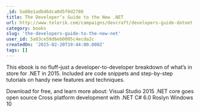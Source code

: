 ```yaml
---
_id: 5a88e1adbd6dca0d5f0d2780
title: The Developer’s Guide to the New .NET
url: http://www.telerik.com/campaigns/devcraft/developers-guide-dotnet
category: books
slug: 'the-developers-guide-to-the-new-net'
user_id: 5a83ce59d6eb0005c4ecda2c
createdOn: '2015-02-20T19:44:00.000Z'
tags: []
---
```


This ebook is no fluff–just a developer-to-developer breakdown of what’s in store for .NET in 2015. Included are code snippets and step-by-step tutorials on handy new features and techniques.

Download for free, and learn more about:
Visual Studio 2015
.NET core goes open source
Cross platform development with .NET
C# 6.0
Roslyn
Windows 10
